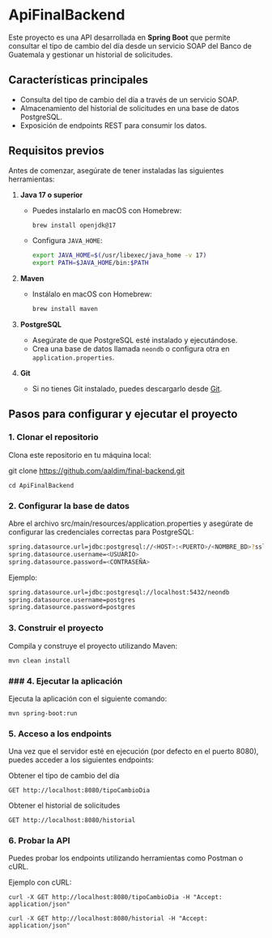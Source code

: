 # ApiFinalBackend

Este proyecto es una API desarrollada en **Spring Boot** que permite consultar el tipo de cambio del día desde un servicio SOAP del Banco de Guatemala y gestionar un historial de solicitudes.

## Características principales
- Consulta del tipo de cambio del día a través de un servicio SOAP.
- Almacenamiento del historial de solicitudes en una base de datos PostgreSQL.
- Exposición de endpoints REST para consumir los datos.

## Requisitos previos
Antes de comenzar, asegúrate de tener instaladas las siguientes herramientas:

1. **Java 17 o superior**
   - Puedes instalarlo en macOS con Homebrew:
     ```bash
     brew install openjdk@17
     ```
   - Configura `JAVA_HOME`:
     ```bash
     export JAVA_HOME=$(/usr/libexec/java_home -v 17)
     export PATH=$JAVA_HOME/bin:$PATH
     ```

2. **Maven**
   - Instálalo en macOS con Homebrew:
     ```bash
     brew install maven
     ```

3. **PostgreSQL**
   - Asegúrate de que PostgreSQL esté instalado y ejecutándose.
   - Crea una base de datos llamada `neondb` o configura otra en `application.properties`.

4. **Git**
   - Si no tienes Git instalado, puedes descargarlo desde [Git](https://git-scm.com/).

## Pasos para configurar y ejecutar el proyecto

### **1. Clonar el repositorio**
Clona este repositorio en tu máquina local:

git clone https://github.com/aaldim/final-backend.git

```cd ApiFinalBackend```

### 2. Configurar la base de datos

Abre el archivo src/main/resources/application.properties y asegúrate de configurar las credenciales correctas para PostgreSQL:

```bash
spring.datasource.url=jdbc:postgresql://<HOST>:<PUERTO>/<NOMBRE_BD>?sslmode=require
spring.datasource.username=<USUARIO>
spring.datasource.password=<CONTRASEÑA>
```

Ejemplo:
```bash
spring.datasource.url=jdbc:postgresql://localhost:5432/neondb
spring.datasource.username=postgres
spring.datasource.password=postgres
```

### 3. Construir el proyecto

Compila y construye el proyecto utilizando Maven:

```mvn clean install```

### ### 4. Ejecutar la aplicación

Ejecuta la aplicación con el siguiente comando:

```mvn spring-boot:run```

### 5. Acceso a los endpoints

Una vez que el servidor esté en ejecución (por defecto en el puerto 8080), puedes acceder a los siguientes endpoints:

Obtener el tipo de cambio del día

```GET http://localhost:8080/tipoCambioDia```

Obtener el historial de solicitudes

```GET http://localhost:8080/historial```

### 6. Probar la API

Puedes probar los endpoints utilizando herramientas como Postman o cURL.

Ejemplo con cURL:

```curl -X GET http://localhost:8080/tipoCambioDia -H "Accept: application/json"```

```curl -X GET http://localhost:8080/historial -H "Accept: application/json"```